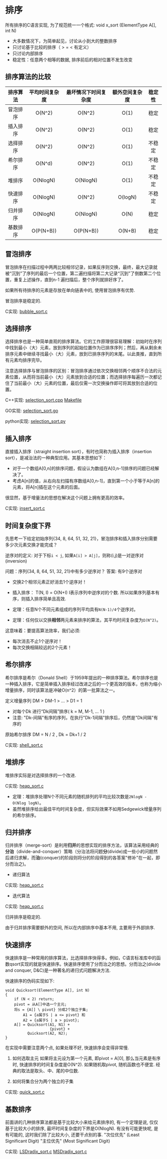 # 排序

所有排序的C语言实现, 为了规范统一一个格式:
void x_sort (ElementType A[], int N)
+ 大多数情况下，为简单起见，讨论从小到大的整数排序
+ 只讨论基于比较的排序（ > = < 有定义）
+ 只讨论内部排序
+ 稳定性：任意两个相等的数据, 排序前后的相对位置不发生改变

## 排序算法的比较

| 排序算法 | 平均时间复杂度 | 最坏情况下时间复杂度 | 额外空间复杂度 | 稳定性 |
| :-: | :-: | :-: | :-: | :-: |
| 冒泡排序 | O(N^2) | O(N^2) | O(1) | 稳定 |
| 插入排序 | O(N^2) | O(N^2) | O(1) | 稳定 |
| 选择排序 | O(N^2) | O(N^2) | O(1) | 不稳定 |
| 希尔排序 | O(N^d) | O(N^2) | O(1) | 不稳定 |
| 堆排序 | O(NlogN) | O(NlogN) | O(1) | 不稳定 |
| 快速排序 | O(NlogN) | O(N^2) | O(logN) | 不稳定 |
| 归并排序 | O(NlogN) | O(NlogN) | O(N) | 稳定 |
| 基数排序 | O(P(N+B)) | O(P(N+B)) | O(N+B) | 稳定 |

## 冒泡排序

冒泡排序在扫描过程中两两比较相邻记录，如果反序则交换，最终，最大记录就被“沉到”了序列的最后一个位置，第二遍扫描将第二大记录“沉到”了倒数第二个位置，重复上述操作，直到n-1 遍扫描后，整个序列就排好序了。

如果所有待排序的元素是存放在单向链表中的, 使用冒泡排序有优势.

冒泡排序是稳定的.

C实现:
    [bubble_sort.c](../code/bubble_sort.c)

## 选择排序

选择排序也是一种简单直观的排序算法。它的工作原理很容易理解：初始时在序列中找到最小（大）元素，放到序列的起始位置作为已排序序列；然后，再从剩余未排序元素中继续寻找最小（大）元素，放到已排序序列的末尾。以此类推，直到所有元素均排序完毕。

注意选择排序与冒泡排序的区别：冒泡排序通过依次交换相邻两个顺序不合法的元素位置，从而将当前最小（大）元素放到合适的位置；而选择排序每遍历一次都记住了当前最小（大）元素的位置，最后仅需一次交换操作即可将其放到合适的位置。

C++实现:
    [selection_sort.cpp](../code/selection_sort/selection_sort.cpp)
    [Makefile](../code/selection_sort/Makefile)

GO实现:
    [selection_sort.go](../code/selection_sort/selection_sort.go)

python实现:
    [selection_sort.py](../code/selection_sort/selection_sort.py)

## 插入排序

直接插入排序（straight insertion sort），有时也简称为插入排序（insertion sort），是减治法的一种典型应用。其基本思想如下：

+ 对于一个数组A[0,n]的排序问题，假设认为数组在A[0,n-1]排序的问题已经解决了。
+ 考虑A[n]的值，从右向左扫描有序数组A[0,n-1]，直到第一个小于等于A[n]的元素，将A[n]插在这个元素的后面。

很显然，基于增量法的思想在解决这个问题上拥有更高的效率。

C实现:
    [insert_sort.c](../code/insert_sort.cc)

## 时间复杂度下界

先思考一下给定初始序列{34, 8, 64, 51, 32, 21}，冒泡排序和插入排序分别需要多少次元素交换才能完成？

逆序对的定义:
对于下标`i < j`, 如果`A[i] > A[j]`，则称(i,j)是一对逆序对(inversion)

问题：序列{34, 8, 64, 51, 32, 21}中有多少逆序对？
答案: 有9个逆序对
+ 交换2个相邻元素正好消去1个逆序对！
+ 插入排序： T(N, I) = O(N+I)
    I表示序列中逆序对的个数.
所以如果序列基本有序，则插入排序简单且高效.

+ 定理：任意N个不同元素组成的序列平均具有`N(N-1)/4`个逆序对。
+ 定理：任何仅以交换**相邻**两元素来排序的算法，其平均时间复杂度为`Ω(N^2)`。

这意味着：要提高算法效率，我们必须:
+ 每次消去不止1个逆序对！
+ 每次交换相隔较远的2个元素！

## 希尔排序

希尔排序是希尔（Donald Shell）于1959年提出的一种排序算法。希尔排序也是一种插入排序，它是简单插入排序经过改进之后的一个更高效的版本，也称为缩小增量排序，同时该算法是冲破O(n^2）的第一批算法之一。

定义增量序列 DM > DM-1 > … > D1 = 1
+ 对每个Dk 进行“Dk间隔”排序( k = M, M-1, … 1 )
+ 注意: "Dk-间隔"有序的序列，在执行"Dk-1间隔"排序后，仍然是"Dk间隔"有序的

原始希尔排序 DM = N / 2 , Dk = Dk+1 / 2

C实现:
    [shell_sort.c](../code/shell_sort.c)

## 堆排序

堆排序实际是对选择排序的一个改进.

C实现:
    [heap_sort.c](../code/heap_sort.c)

+ 定理：堆排序处理N个不同元素的随机排列的平均比较次数是`2NlogN - O(Nlog logN)`。
+ 虽然堆排序给出最佳平均时间复杂度，但实际效果不如用Sedgewick增量序列的希尔排序。

## 归并排序

归并排序（merge-sort）是利用**归并**的思想实现的排序方法，该算法采用经典的**分治**（divide-and-conquer）策略（分治法将问题**分**(divide)成一些小的问题然后递归求解，而**治**(conquer)的阶段则将分的阶段得到的各答案"修补"在一起，即分而治之)。

+ 递归算法

C实现:
    [heap_sort.c](../code/merge_sort_1.c)

+ 迭代算法

C实现:
    [heap_sort.c](../code/merge_sort_2.c)

归并排序是稳定的.

由于归并排序需要额外的空间, 所以在内部排序中基本不用, 主要用于外部排序.

## 快速排序

快速排序是一种常用的排序算法，比选择排序快得多。例如，C语言标准库中的函数qsort实现的就是快速排序。快速排序使用了分而治之的思想。分而治之(divide and conquer, D&C)是一种著名的递归式问题解决方法.

快速排序的伪码实现如下:

    void Quicksort(ElementType A[], int N)
    {
        if (N < 2) return;
        pivot = 从A[]中选一个主元;
        将s = {A[] \ pivot} 分成2个独立子集;
            A1 = {a属于S | a <= pivot} 和
            A2 = {a属于S | a > pivot};
        A[] = Quicksort(A1, N1) +
                        {pivot} +
              Quicksort(A2, N2);
    }

在实现中需要注意两个点, 如果处理不好, 快速排序会变得非常慢.

1. 如何选取主元
如果将主元设为第一个元素, 即pivot = A[0], 那么当元素是有序时, 快速排序的时间复杂度是O(N^2).
如果随机取pivot, 随机函数也不便宜.
经典的取法是取头、中、尾的中位数.

2. 如何将集合分为两个独立的子集

C实现:
    [quick_sort.c](../code/quick_sort/quick_sort.c)

## 基数排序

前面讲的几种排序算法都是基于比较大小来给元素排序的, 有一个定理是说, 仅仅基于比较大小的排序, 最坏时间复杂度的下界是O(NlogN). 有没有可能更快呢, 是有可能的, 这时我们除了比较大小, 还要干点别的事.
"次位优先" (Least Significant Digit)
"主位优先" (Most Significant Digit)

C实现:
    [LSDradix_sort.c](../code/LSDradix_sort.c)
    [MSDradix_sort.c](../code/MSDradix_sort.c)
